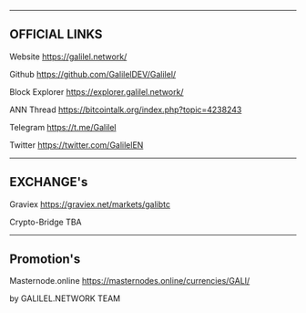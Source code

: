 -----------------------------------------------------
 OFFICIAL LINKS
-----------------------------------------------------
Website
https://galilel.network/

Github
https://github.com/GalilelDEV/Galilel/

Block Explorer
https://explorer.galilel.network/

ANN Thread
https://bitcointalk.org/index.php?topic=4238243

Telegram
https://t.me/Galilel

Twitter
https://twitter.com/GalilelEN

-----------------------------------------------------
 EXCHANGE's
-----------------------------------------------------

Graviex
https://graviex.net/markets/galibtc

Crypto-Bridge
TBA

-----------------------------------------------------
Promotion's
-----------------------------------------------------

Masternode.online
https://masternodes.online/currencies/GALI/


by GALILEL.NETWORK TEAM
